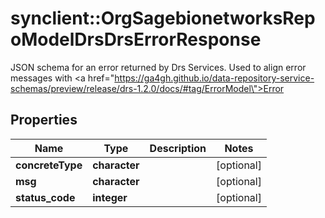 # synclient::OrgSagebionetworksRepoModelDrsDrsErrorResponse

JSON schema for an error returned by Drs Services. Used to align error messages with <a href=\"https://ga4gh.github.io/data-repository-service-schemas/preview/release/drs-1.2.0/docs/#tag/ErrorModel\">Error</a>

## Properties
Name | Type | Description | Notes
------------ | ------------- | ------------- | -------------
**concreteType** | **character** |  | [optional] 
**msg** | **character** |  | [optional] 
**status_code** | **integer** |  | [optional] 



